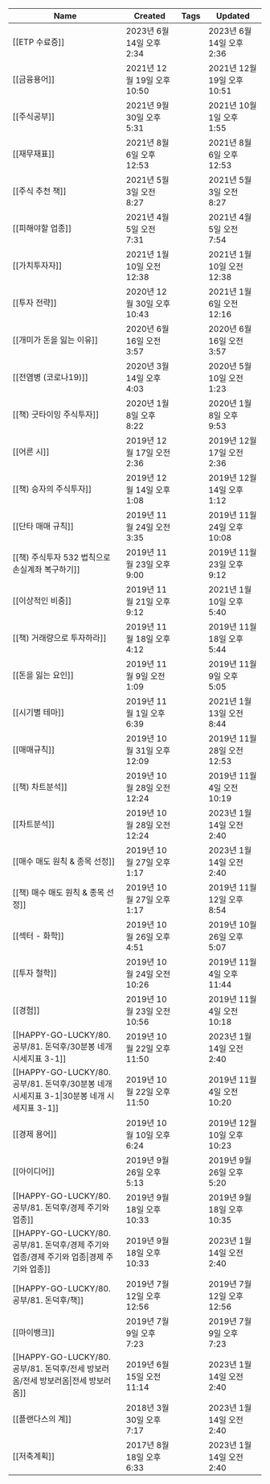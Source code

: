 |Name|Created|Tags|Updated|
|---|---|---|---|
|[[ETP 수료증]]|2023년 6월 14일 오후 2:34||2023년 6월 14일 오후 2:36|
|[[금융용어]]|2021년 12월 19일 오후 10:50||2021년 12월 19일 오후 10:51|
|[[주식공부]]|2021년 9월 30일 오후 5:31||2021년 10월 1일 오후 1:55|
|[[재무재표]]|2021년 8월 6일 오후 12:53||2021년 8월 6일 오후 12:53|
|[[주식 추천 책]]|2021년 5월 3일 오전 8:27||2021년 5월 3일 오전 8:27|
|[[피해야할 업종]]|2021년 4월 5일 오전 7:31||2021년 4월 5일 오전 7:54|
|[[가치투자자]]|2021년 1월 10일 오전 12:38||2021년 1월 10일 오전 12:38|
|[[투자 전략]]|2020년 12월 30일 오후 10:43||2021년 1월 6일 오전 12:16|
|[[개미가 돈을 잃는 이유]]|2020년 6월 16일 오전 3:57||2020년 6월 16일 오전 3:57|
|[[전염병 (코로나19)]]|2020년 3월 14일 오후 4:03||2020년 5월 10일 오전 1:23|
|[[책) 굿타이밍 주식투자]]|2020년 1월 8일 오후 8:22||2020년 1월 8일 오후 9:53|
|[[어른 시]]|2019년 12월 17일 오전 2:36||2019년 12월 17일 오전 2:36|
|[[책) 승자의 주식투자]]|2019년 12월 14일 오후 1:08||2019년 12월 14일 오후 1:12|
|[[단타 매매 규칙]]|2019년 11월 24일 오전 3:35||2019년 11월 24일 오후 10:08|
|[[책) 주식투자 532 법칙으로 손실계좌 복구하기]]|2019년 11월 23일 오후 9:00||2019년 11월 23일 오후 9:12|
|[[이상적인 비중]]|2019년 11월 21일 오후 9:12||2021년 1월 10일 오후 5:40|
|[[책) 거래량으로 투자하라]]|2019년 11월 18일 오후 4:12||2019년 11월 18일 오후 5:44|
|[[돈을 잃는 요인]]|2019년 11월 9일 오전 1:09||2019년 11월 9일 오후 5:05|
|[[시기별 테마]]|2019년 11월 1일 오후 6:39||2021년 1월 13일 오전 8:44|
|[[매매규칙]]|2019년 10월 31일 오후 12:09||2019년 11월 28일 오전 12:53|
|[[책) 차트분석]]|2019년 10월 28일 오전 12:24||2019년 11월 4일 오전 10:19|
|[[차트분석]]|2019년 10월 28일 오전 12:24||2023년 1월 14일 오전 2:40|
|[[매수 매도 원칙 & 종목 선정]]|2019년 10월 27일 오후 1:17||2023년 1월 14일 오전 2:40|
|[[책) 매수 매도 원칙 & 종목 선정]]|2019년 10월 27일 오후 1:17||2019년 11월 12일 오후 8:54|
|[[섹터 - 화학]]|2019년 10월 26일 오후 4:51||2019년 10월 26일 오후 5:07|
|[[투자 철학]]|2019년 10월 24일 오전 10:26||2019년 11월 4일 오후 11:44|
|[[경험]]|2019년 10월 23일 오전 10:56||2019년 11월 4일 오전 10:18|
|[[HAPPY-GO-LUCKY/80. 공부/81. 돈덕후/30분봉 네개 시세지표 3-1]]|2019년 10월 22일 오후 11:50||2023년 1월 14일 오전 2:40|
|[[HAPPY-GO-LUCKY/80. 공부/81. 돈덕후/30분봉 네개 시세지표 3-1\|30분봉 네개 시세지표 3-1]]|2019년 10월 22일 오후 11:50||2019년 11월 4일 오전 10:20|
|[[경제 용어]]|2019년 10월 10일 오후 6:24||2019년 12월 10일 오후 10:23|
|[[아이디어]]|2019년 9월 26일 오후 5:13||2019년 9월 26일 오후 5:20|
|[[HAPPY-GO-LUCKY/80. 공부/81. 돈덕후/경제 주기와 업종]]|2019년 9월 18일 오후 10:33||2019년 9월 18일 오후 10:35|
|[[HAPPY-GO-LUCKY/80. 공부/81. 돈덕후/경제 주기와 업종/경제 주기와 업종\|경제 주기와 업종]]|2019년 9월 18일 오후 10:33||2023년 1월 14일 오전 2:40|
|[[HAPPY-GO-LUCKY/80. 공부/81. 돈덕후/책]]|2019년 7월 12일 오후 12:56||2019년 7월 12일 오후 12:56|
|[[마이뱅크]]|2019년 7월 9일 오후 7:23||2019년 7월 9일 오후 7:23|
|[[HAPPY-GO-LUCKY/80. 공부/81. 돈덕후/전세 방보러옴/전세 방보러옴\|전세 방보러옴]]|2019년 6월 15일 오전 11:14||2023년 1월 14일 오전 2:40|
|[[플랜다스의 계]]|2018년 3월 30일 오후 7:17||2023년 1월 14일 오전 2:40|
|[[저축계획]]|2017년 8월 18일 오후 6:33||2023년 1월 14일 오전 2:40|